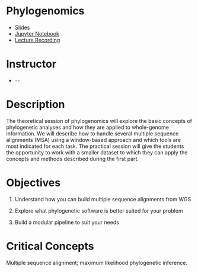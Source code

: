 Phylogenomics
======
* [Slides](https://github.com/cursobioinfo/BioinformaticsCourse/blob/main/Lectures/Section7)
* [Jupyter Notebook](https://github.com/cursobioinfo/BioinformaticsCourse/blob/main/Lectures/Section7)
* [Lecture Recording](https://github.com/cursobioinfo/BioinformaticsCourse/blob/main/Lectures/Section7)

# Instructor
* --

# Description
The theoretical session of phylogenomics will explore the basic concepts of phylogenetic analyses and how they are applied to whole-genome information. We will describe how to handle several multiple sequence alignments (MSA) using a window-based approach and which tools are most indicated for each task. The practical session will give the students the opportunity to work with a smaller dataset to which they can apply the concepts and methods described during the first part.

# Objectives
1. Understand how you can build multiple sequence alignments from WGS

3. Explore what phylogenetic software is better suited for your problem

4. Build a modular pipeline to suit your needs

# Critical Concepts
Multiple sequence alignment; maximum likelihood phylogenetic inference.
